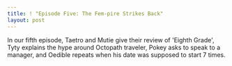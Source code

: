```yaml
---
title: ! "Episode Five: The Fem-pire Strikes Back"
layout: post
---
```

In our fifth episode, Taetro and Mutie give their review of 'Eighth Grade', Tyty explains the hype around Octopath traveler, Pokey asks to speak to a manager, and Oedible repeats when his date was supposed to start 7 times. 
